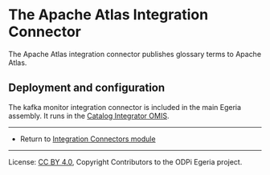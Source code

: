<!-- SPDX-License-Identifier: CC-BY-4.0 -->
<!-- Copyright Contributors to the ODPi Egeria project. -->

# The Apache Atlas Integration Connector

The Apache Atlas integration connector publishes glossary terms to Apache Atlas.

## Deployment and configuration

The kafka monitor integration connector is included in the main Egeria assembly.
It runs in the [Catalog Integrator OMIS](../../../../integration-services/catalog-integrator).

----
* Return to [Integration Connectors module](..)

----
License: [CC BY 4.0](https://creativecommons.org/licenses/by/4.0/),
Copyright Contributors to the ODPi Egeria project.